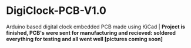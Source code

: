 # DigiClock-PCB-V1.0
Arduino based digital clock embedded PCB made using KiCad | **Project is finished, PCB's were sent for manufacturing and recieved: soldered everything for testing and all went well [pictures coming soon]**
